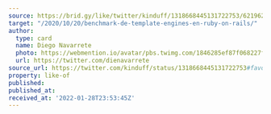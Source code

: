 ```yaml
---
source: https://brid.gy/like/twitter/kinduff/1318668445131722753/62196242
target: "/2020/10/20/benchmark-de-template-engines-en-ruby-on-rails/"
author:
  type: card
  name: Diego Navarrete
  photo: https://webmention.io/avatar/pbs.twimg.com/1846285ef87f068227f906bf8ec96823b81ab91c95ccf2b4f59498a8f5e9f30a.jpg
  url: https://twitter.com/dienavarrete
source_url: https://twitter.com/kinduff/status/1318668445131722753#favorited-by-62196242
property: like-of
published:
published_at:
received_at: '2022-01-28T23:53:45Z'
---
```


